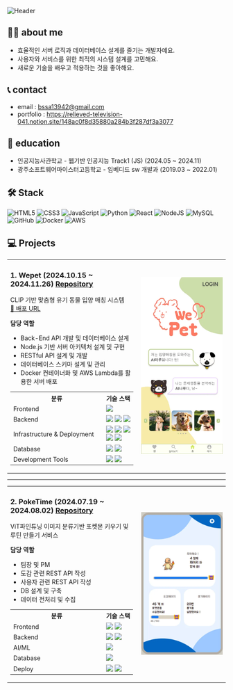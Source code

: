 ![Header](https://capsule-render.vercel.app/api?type=cylinder&color=auto&text=Back-end%20Developer&fontAlignY=45&fontSize=40&height=150&animation=blinking&desc=seongsu&descAlignY=70)


## 🙋‍♂️ about me

- 효율적인 서버 로직과 데이터베이스 설계를 즐기는 개발자예요.
- 사용자와 서비스를 위한 최적의 시스템 설계를 고민해요.
- 새로운 기술을 배우고 적용하는 것을 좋아해요.

## 📞 contact

- email : bssa13942@gmail.com
- portfolio : https://relieved-television-041.notion.site/148ac0f8d35880a284b3f287df3a3077

## 📖 education

- 인공지능사관학교 - 웹기반 인공지능 Track1 (JS) (2024.05 ~ 2024.11)  
- 광주소프트웨어마이스터고등학교 - 임베디드 sw 개발과 (2019.03 ~ 2022.01)

## 🛠 Stack

![HTML5](https://img.shields.io/badge/html5-%23E34F26.svg?style=for-the-badge&logo=html5&logoColor=white)
![CSS3](https://img.shields.io/badge/css3-%231572B6.svg?style=for-the-badge&logo=css3&logoColor=white)
![JavaScript](https://img.shields.io/badge/javascript-%23323330.svg?style=for-the-badge&logo=javascript&logoColor=%23F7DF1E)
![Python](https://img.shields.io/badge/python-3670A0?style=for-the-badge&logo=python&logoColor=ffdd54)
![React](https://img.shields.io/badge/react-%2320232a.svg?style=for-the-badge&logo=react&logoColor=%2361DAFB)
![NodeJS](https://img.shields.io/badge/node.js-6DA55F?style=for-the-badge&logo=node.js&logoColor=white)
![MySQL](https://img.shields.io/badge/mysql-4479A1.svg?style=for-the-badge&logo=mysql&logoColor=white)
![GitHub](https://img.shields.io/badge/github-%23121011.svg?style=for-the-badge&logo=github&logoColor=white)
![Docker](https://img.shields.io/badge/docker-%230db7ed.svg?style=for-the-badge&logo=docker&logoColor=white)
![AWS](https://img.shields.io/badge/AWS-%23FF9900.svg?style=for-the-badge&logo=amazon-aws&logoColor=white)

## 💻 Projects

<table>
<tr>
<td width="60%">

### 1. Wepet (2024.10.15 ~ 2024.11.26) [Repository](https://github.com/chaeliwon/Wepet)
CLIP 기반 맞춤형 유기 동물 입양 매칭 시스템  
[🔗 배포 URL](https://main.d2agnx57wvpluz.amplifyapp.com/)  

**담당 역할**
- Back-End API 개발 및 데이터베이스 설계
- Node.js 기반 서버 아키텍처 설계 및 구현
- RESTful API 설계 및 개발
- 데이터베이스 스키마 설계 및 관리
- Docker 컨테이너화 및 AWS Lambda를 활용한 서버 배포

<table>
  <tr>
    <th width="200">분류</th>
    <th>기술 스택</th>
  </tr>
  <tr>
    <td>Frontend</td>
    <td>
      <img src="https://img.shields.io/badge/react-%2320232a.svg?style=for-the-badge&logo=react&logoColor=%2361DAFB"/>
    </td>
  </tr>
  <tr>
    <td>Backend</td>
    <td>
      <img src="https://img.shields.io/badge/node.js-6DA55F?style=for-the-badge&logo=node.js&logoColor=white"/>
      <img src="https://img.shields.io/badge/FastAPI-005571?style=for-the-badge&logo=fastapi&logoColor=white"/>
      <img src="https://img.shields.io/badge/python-3670A0?style=for-the-badge&logo=python&logoColor=ffdd54"/>
    </td>
  </tr>
  <tr>
    <td>Infrastructure & Deployment</td>
    <td>
      <img src="https://img.shields.io/badge/docker-%230db7ed.svg?style=for-the-badge&logo=docker&logoColor=white"/>
      <img src="https://img.shields.io/badge/API%20Gateway-FF4F8B?style=for-the-badge&logo=amazon-aws&logoColor=white"/>
      <img src="https://img.shields.io/badge/CloudWatch-FF4F8B?style=for-the-badge&logo=amazon-aws&logoColor=white"/>
      <br>
      <img src="https://img.shields.io/badge/AWS%20Lambda-FF9900?style=for-the-badge&logo=aws-lambda&logoColor=white"/>
      <img src="https://img.shields.io/badge/AWS%20Amplify-FF9900?style=for-the-badge&logo=aws-amplify&logoColor=white"/>
    </td>
  </tr>
  <tr>
    <td>Database</td>
    <td>
      <img src="https://img.shields.io/badge/mysql-4479A1.svg?style=for-the-badge&logo=mysql&logoColor=white"/>
      <img src="https://img.shields.io/badge/Amazon%20S3-569A31?style=for-the-badge&logo=amazon-s3&logoColor=white"/>
    </td>
  </tr>
  <tr>
    <td>Development Tools</td>
    <td>
      <img src="https://img.shields.io/badge/VS%20Code-0078d7.svg?style=for-the-badge&logo=visual-studio-code&logoColor=white"/>
      <img src="https://img.shields.io/badge/pycharm-143?style=for-the-badge&logo=pycharm&logoColor=black&color=black&labelColor=green"/>
    </td>
  </tr>
</table>

</td>
<td width="40%" align="center">
<img src="./images/wepet-main.png" alt="Wepet 메인화면">
</td>
</tr>
</table>

---

<table>
<tr>
<td width="60%">

### 2. PokeTime (2024.07.19 ~ 2024.08.02) [Repository](https://github.com/2024-AISCHOOL-WEB1B/PokeTime)
ViT파인튜닝 이미지 분류기반 포켓몬 키우기 및 루틴 만들기 서비스  

**담당 역할**
- 팀장 및 PM
- 도감 관련 REST API 작성
- 사용자 관련 REST API 작성
- DB 설계 및 구축
- 데이터 전처리 및 수집

<table>
  <tr>
    <th width="200">분류</th>
    <th>기술 스택</th>
  </tr>
  <tr>
    <td>Frontend</td>
    <td>
      <img src="https://img.shields.io/badge/javascript-%23323330.svg?style=for-the-badge&logo=javascript&logoColor=%23F7DF1E"/>
      <img src="https://img.shields.io/badge/Nunjucks-1C4913?style=for-the-badge&logo=nunjucks&logoColor=white"/>
    </td>
  </tr>
  <tr>
    <td>Backend</td>
    <td>
      <img src="https://img.shields.io/badge/node.js-6DA55F?style=for-the-badge&logo=node.js&logoColor=white"/>
      <img src="https://img.shields.io/badge/express.js-%23404d59.svg?style=for-the-badge&logo=express&logoColor=%2361DAFB"/>
    </td>
  </tr>
  <tr>
    <td>AI/ML</td>
    <td>
      <img src="https://img.shields.io/badge/Hugging%20Face-FFD21E?style=for-the-badge&logo=huggingface&logoColor=black"/>
    </td>
  </tr>
  <tr>
    <td>Database</td>
    <td>
      <img src="https://img.shields.io/badge/mysql-4479A1.svg?style=for-the-badge&logo=mysql&logoColor=white"/>
    </td>
  </tr>
  <tr>
    <td>Deploy</td>
    <td>
      <img src="https://img.shields.io/badge/AWS-%23FF9900.svg?style=for-the-badge&logo=amazon-aws&logoColor=white"/>
      <img src="https://img.shields.io/badge/Ubuntu-E95420?style=for-the-badge&logo=ubuntu&logoColor=white"/>
    </td>
  </tr>
</table>

</td>
<td width="40%" align="center">
<img src="./images/poketime-main.png" alt="PokeTime 메인화면">
</td>
</tr>
</table>
